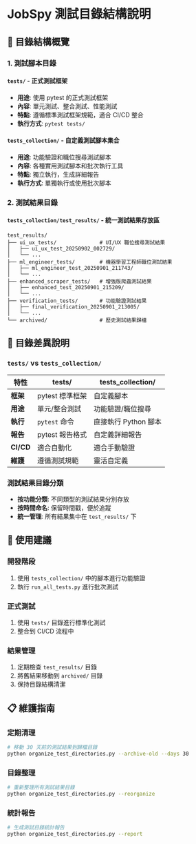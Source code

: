 
# JobSpy 測試目錄結構說明

## 📁 目錄結構概覽

### 1. 測試腳本目錄

#### `tests/` - 正式測試框架
- **用途**: 使用 pytest 的正式測試框架
- **內容**: 單元測試、整合測試、性能測試
- **特點**: 遵循標準測試框架規範，適合 CI/CD 整合
- **執行方式**: `pytest tests/`

#### `tests_collection/` - 自定義測試腳本集合
- **用途**: 功能驗證和職位搜尋測試腳本
- **內容**: 各種實用測試腳本和批次執行工具
- **特點**: 獨立執行，生成詳細報告
- **執行方式**: 單獨執行或使用批次腳本

### 2. 測試結果目錄

#### `tests_collection/test_results/` - 統一測試結果存放區

```
test_results/
├── ui_ux_tests/              # UI/UX 職位搜尋測試結果
│   ├── ui_ux_test_20250902_002729/
│   └── ...
├── ml_engineer_tests/        # 機器學習工程師職位測試結果
│   ├── ml_engineer_test_20250901_211743/
│   └── ...
├── enhanced_scraper_tests/   # 增強版爬蟲測試結果
│   ├── enhanced_test_20250901_215209/
│   └── ...
├── verification_tests/       # 功能驗證測試結果
│   ├── final_verification_20250901_213005/
│   └── ...
└── archived/                 # 歷史測試結果歸檔
```

## 🔄 目錄差異說明

### `tests/` vs `tests_collection/`

| 特性 | tests/ | tests_collection/ |
|------|--------|-------------------|
| **框架** | pytest 標準框架 | 自定義腳本 |
| **用途** | 單元/整合測試 | 功能驗證/職位搜尋 |
| **執行** | `pytest` 命令 | 直接執行 Python 腳本 |
| **報告** | pytest 報告格式 | 自定義詳細報告 |
| **CI/CD** | 適合自動化 | 適合手動驗證 |
| **維護** | 遵循測試規範 | 靈活自定義 |

### 測試結果目錄分類

- **按功能分類**: 不同類型的測試結果分別存放
- **按時間命名**: 保留時間戳，便於追蹤
- **統一管理**: 所有結果集中在 `test_results/` 下

## 🚀 使用建議

### 開發階段
1. 使用 `tests_collection/` 中的腳本進行功能驗證
2. 執行 `run_all_tests.py` 進行批次測試

### 正式測試
1. 使用 `tests/` 目錄進行標準化測試
2. 整合到 CI/CD 流程中

### 結果管理
1. 定期檢查 `test_results/` 目錄
2. 將舊結果移動到 `archived/` 目錄
3. 保持目錄結構清潔

## 📋 維護指南

### 定期清理
```bash
# 移動 30 天前的測試結果到歸檔目錄
python organize_test_directories.py --archive-old --days 30
```

### 目錄整理
```bash
# 重新整理所有測試結果目錄
python organize_test_directories.py --reorganize
```

### 統計報告
```bash
# 生成測試目錄統計報告
python organize_test_directories.py --report
```
